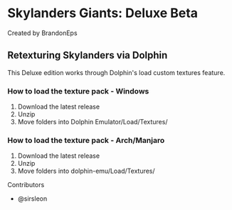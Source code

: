 # Skylanders Giants: Deluxe Beta
Created by BrandonEps

## Retexturing Skylanders via Dolphin
This Deluxe edition works through Dolphin's load custom textures feature.

### How to load the texture pack - Windows
1. Download the latest release
2. Unzip
3. Move folders into Dolphin Emulator/Load/Textures/

### How to load the texture pack - Arch/Manjaro
1. Download the latest release
2. Unzip
3. Move folders into dolphin-emu/Load/Textures/

Contributors
- @sirsleon
